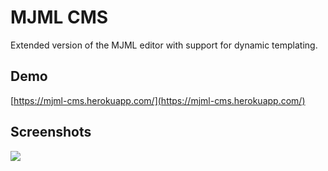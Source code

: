 # MJML CMS
Extended version of the MJML editor with support for dynamic templating.

## Demo
[https://mjml-cms.herokuapp.com/](https://mjml-cms.herokuapp.com/)

## Screenshots
![](https://i.imgur.com/QqZPDC8.png)
